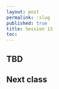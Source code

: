 ```yaml
---
layout: post
permalink: :slug
published: true
title: Session 13
toc:
---
```


## TBD

## Next class

<!-- do entry 10 -->
